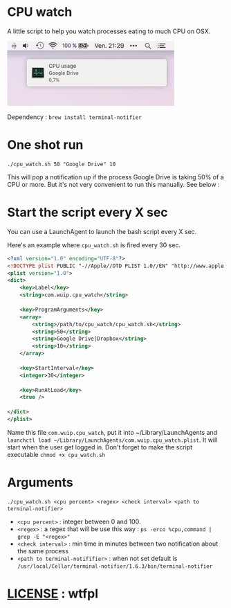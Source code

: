 CPU watch
=========

A little script to help you watch processes eating to much CPU on OSX.

![screenshot](screen.png)

Dependency : `brew install terminal-notifier`

# One shot run
```
./cpu_watch.sh 50 "Google Drive" 10
```
This will pop a notification up if the process Google Drive is taking 50% of
a CPU or more. But it's not very convenient to run this manually. See below :

# Start the script every X sec
You can use a LaunchAgent to launch the bash script every X sec.

Here's an example where `cpu_watch.sh` is fired every 30 sec.
```xml
<?xml version="1.0" encoding="UTF-8"?>
<!DOCTYPE plist PUBLIC "-//Apple//DTD PLIST 1.0//EN" "http://www.apple.com/DTDs/PropertyList-1.0.dtd">
<plist version="1.0">
<dict>
    <key>Label</key>
    <string>com.wuip.cpu_watch</string>

    <key>ProgramArguments</key>
    <array>
        <string>/path/to/cpu_watch/cpu_watch.sh</string>
        <string>50</string>
        <string>Google Drive|Dropbox</string>
        <string>10</string>
    </array>

    <key>StartInterval</key>
    <integer>30</integer>

    <key>RunAtLoad</key>
    <true />

</dict>
</plist>
```
Name this file `com.wuip.cpu_watch`,
put it into ~/Library/LaunchAgents and
`launchctl load ~/Library/LaunchAgents/com.wuip.cpu_watch.plist`.
It will start when the user get logged in.
Don't forget to make the script executable `chmod +x cpu_watch.sh`

# Arguments
```
./cpu_watch.sh <cpu percent> <regex> <check interval> <path to terminal-notifier>
```

- `<cpu percent>` : integer between 0 and 100.
- `<regex>` : a regex that will be use this way : `ps -erco %cpu,command | grep -E "<regex>"`
- `<check interval>` : min time in minutes between two notification about the same process
- `<path to terminal-notififier>` : when not set default is `/usr/local/Cellar/terminal-notifier/1.6.3/bin/terminal-notifier`

# [LICENSE](LICENSE) : wtfpl

